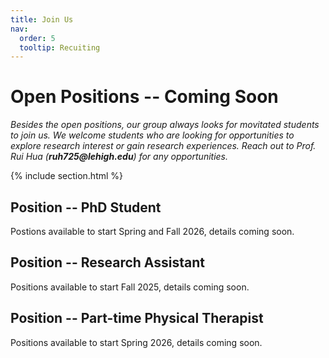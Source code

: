 ```yaml
---
title: Join Us
nav:
  order: 5
  tooltip: Recuiting
---
```


# Open Positions -- Coming Soon

_Besides the open positions, our group always looks for movitated students to join us. We welcome students who are looking for opportunities to explore research interest or gain research experiences._ _Reach out to Prof. Rui Hua (_**_ruh725@lehigh.edu_**_) for any opportunities._ 


{% include section.html %}

## Position -- PhD Student
Postions available to start Spring and Fall 2026, details coming soon.


## Position -- Research Assistant
Positions available to start Fall 2025, details coming soon.


## Position -- Part-time Physical Therapist
Positions available to start Spring 2026, details coming soon.